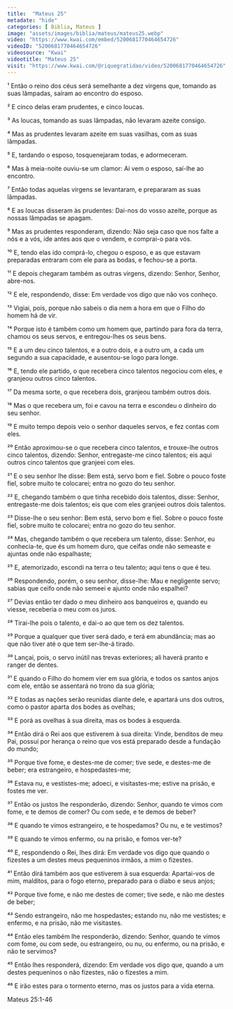 ```yaml
---
title:  "Mateus 25"
metadate: "hide"
categories: [ Biblia, Mateus ]
image: "assets/images/biblia/mateus/mateus25.webp"
video: "https://www.kwai.com/embed/5200681770464654726"
videoID: "5200681770464654726"
videosource: "Kwai"
videotitle: "Mateus 25"
visit: "https://www.kwai.com/@riquegratidao/video/5200681770464654726"
---
```


¹ Então o reino dos céus será semelhante a dez virgens que, tomando as suas lâmpadas, saíram ao encontro do esposo.

² E cinco delas eram prudentes, e cinco loucas.

³ As loucas, tomando as suas lâmpadas, não levaram azeite consigo.

⁴ Mas as prudentes levaram azeite em suas vasilhas, com as suas lâmpadas.

⁵ E, tardando o esposo, tosquenejaram todas, e adormeceram.

⁶ Mas à meia-noite ouviu-se um clamor: Aí vem o esposo, saí-lhe ao encontro.

⁷ Então todas aquelas virgens se levantaram, e prepararam as suas lâmpadas.

⁸ E as loucas disseram às prudentes: Dai-nos do vosso azeite, porque as nossas lâmpadas se apagam.

⁹ Mas as prudentes responderam, dizendo: Não seja caso que nos falte a nós e a vós, ide antes aos que o vendem, e comprai-o para vós.

¹⁰ E, tendo elas ido comprá-lo, chegou o esposo, e as que estavam preparadas entraram com ele para as bodas, e fechou-se a porta.

¹¹ E depois chegaram também as outras virgens, dizendo: Senhor, Senhor, abre-nos.

¹² E ele, respondendo, disse: Em verdade vos digo que não vos conheço.

¹³ Vigiai, pois, porque não sabeis o dia nem a hora em que o Filho do homem há de vir.

¹⁴ Porque isto é também como um homem que, partindo para fora da terra, chamou os seus servos, e entregou-lhes os seus bens.

¹⁵ E a um deu cinco talentos, e a outro dois, e a outro um, a cada um segundo a sua capacidade, e ausentou-se logo para longe.

¹⁶ E, tendo ele partido, o que recebera cinco talentos negociou com eles, e granjeou outros cinco talentos.

¹⁷ Da mesma sorte, o que recebera dois, granjeou também outros dois.

¹⁸ Mas o que recebera um, foi e cavou na terra e escondeu o dinheiro do seu senhor.

¹⁹ E muito tempo depois veio o senhor daqueles servos, e fez contas com eles.

²⁰ Então aproximou-se o que recebera cinco talentos, e trouxe-lhe outros cinco talentos, dizendo: Senhor, entregaste-me cinco talentos; eis aqui outros cinco talentos que granjeei com eles.

²¹ E o seu senhor lhe disse: Bem está, servo bom e fiel. Sobre o pouco foste fiel, sobre muito te colocarei; entra no gozo do teu senhor.

²² E, chegando também o que tinha recebido dois talentos, disse: Senhor, entregaste-me dois talentos; eis que com eles granjeei outros dois talentos.

²³ Disse-lhe o seu senhor: Bem está, servo bom e fiel. Sobre o pouco foste fiel, sobre muito te colocarei; entra no gozo do teu senhor.

²⁴ Mas, chegando também o que recebera um talento, disse: Senhor, eu conhecia-te, que és um homem duro, que ceifas onde não semeaste e ajuntas onde não espalhaste;

²⁵ E, atemorizado, escondi na terra o teu talento; aqui tens o que é teu.

²⁶ Respondendo, porém, o seu senhor, disse-lhe: Mau e negligente servo; sabias que ceifo onde não semeei e ajunto onde não espalhei?

²⁷ Devias então ter dado o meu dinheiro aos banqueiros e, quando eu viesse, receberia o meu com os juros.

²⁸ Tirai-lhe pois o talento, e dai-o ao que tem os dez talentos.

²⁹ Porque a qualquer que tiver será dado, e terá em abundância; mas ao que não tiver até o que tem ser-lhe-á tirado.

³⁰ Lançai, pois, o servo inútil nas trevas exteriores; ali haverá pranto e ranger de dentes.

³¹ E quando o Filho do homem vier em sua glória, e todos os santos anjos com ele, então se assentará no trono da sua glória;

³² E todas as nações serão reunidas diante dele, e apartará uns dos outros, como o pastor aparta dos bodes as ovelhas;

³³ E porá as ovelhas à sua direita, mas os bodes à esquerda.

³⁴ Então dirá o Rei aos que estiverem à sua direita: Vinde, benditos de meu Pai, possuí por herança o reino que vos está preparado desde a fundação do mundo;

³⁵ Porque tive fome, e destes-me de comer; tive sede, e destes-me de beber; era estrangeiro, e hospedastes-me;

³⁶ Estava nu, e vestistes-me; adoeci, e visitastes-me; estive na prisão, e fostes me ver.

³⁷ Então os justos lhe responderão, dizendo: Senhor, quando te vimos com fome, e te demos de comer? Ou com sede, e te demos de beber?

³⁸ E quando te vimos estrangeiro, e te hospedamos? Ou nu, e te vestimos?

³⁹ E quando te vimos enfermo, ou na prisão, e fomos ver-te?

⁴⁰ E, respondendo o Rei, lhes dirá: Em verdade vos digo que quando o fizestes a um destes meus pequeninos irmãos, a mim o fizestes.

⁴¹ Então dirá também aos que estiverem à sua esquerda: Apartai-vos de mim, malditos, para o fogo eterno, preparado para o diabo e seus anjos;

⁴² Porque tive fome, e não me destes de comer; tive sede, e não me destes de beber;

⁴³ Sendo estrangeiro, não me hospedastes; estando nu, não me vestistes; e enfermo, e na prisão, não me visitastes.

⁴⁴ Então eles também lhe responderão, dizendo: Senhor, quando te vimos com fome, ou com sede, ou estrangeiro, ou nu, ou enfermo, ou na prisão, e não te servimos?

⁴⁵ Então lhes responderá, dizendo: Em verdade vos digo que, quando a um destes pequeninos o não fizestes, não o fizestes a mim.

⁴⁶ E irão estes para o tormento eterno, mas os justos para a vida eterna. 




Mateus 25:1-46